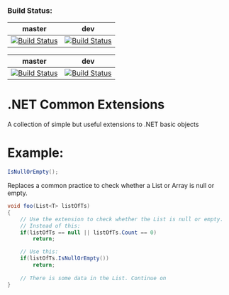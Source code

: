 ### Build Status:

master | dev
------------ | -------------
[![Build Status](https://dev.azure.com/cn-github-builds/GitHub%20Builds/_apis/build/status/companova.CommonExtensions?branchName=master)](https://dev.azure.com/cn-github-builds/GitHub%20Builds/_build/latest?definitionId=1&branchName=master)|[![Build Status](https://dev.azure.com/cn-github-builds/GitHub%20Builds/_apis/build/status/companova.CommonExtensions?branchName=dev)](https://dev.azure.com/cn-github-builds/GitHub%20Builds/_build/latest?definitionId=1&branchName=dev)

master | dev
------------ | -------------
[![Build Status](https://labdotnet.visualstudio.com/Companova%20GitHub%20Builds/_apis/build/status/companova.CommonExtensions?branchName=master)](https://labdotnet.visualstudio.com/Companova%20GitHub%20Builds/_build/latest?definitionId=2&branchName=master)|[![Build Status](https://labdotnet.visualstudio.com/Companova%20GitHub%20Builds/_apis/build/status/companova.CommonExtensions?branchName=dev)](https://labdotnet.visualstudio.com/Companova%20GitHub%20Builds/_build/latest?definitionId=2&branchName=dev)

# .NET Common Extensions
A collection of simple but useful extensions to .NET basic objects

# Example:
```csharp
IsNullOrEmpty();
```
Replaces a common practice to check whether a List or Array is null or empty. 
```csharp
void foo(List<T> listOfTs)
{
    // Use the extension to check whether the List is null or empty.
    // Instead of this:
    if(listOfTs == null || listOfTs.Count == 0)
        return;

    // Use this:
    if(listOfTs.IsNullOrEmpty())
        return;
        
    // There is some data in the List. Continue on
}
```
